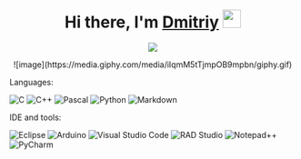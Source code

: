 <h1 align="center">Hi there, I'm <a href="https://github.com/IvanovDmitriy09" target="_blank">Dmitriy</a> 
<img src="https://github.com/blackcater/blackcater/raw/main/images/Hi.gif" height="32"/></h1>

<p align="center">
  <img src="https://readme-typing-svg.demolab.com/?lines=Embedded+developer&font=Fira%20Code&center=true&width=380&height=50&duration=4000&pause=1000">
</p>

<p align="center">
![image](https://media.giphy.com/media/iIqmM5tTjmpOB9mpbn/giphy.gif)
</p>

<p>Languages:</p>

![C](https://img.shields.io/badge/c-A8B9CC?style=for-the-badge&logo=c&logoColor=white)
![C++](https://img.shields.io/badge/c++-00599C?style=for-the-badge&logo=c%2B%2B&logoColor=white)
![Pascal](https://img.shields.io/badge/pascal-FE7A16?style=for-the-badge&logo=pascal&logoColor=ffdd54)
![Python](https://img.shields.io/badge/python-3776AB?style=for-the-badge&logo=python&logoColor=ffdd54)
![Markdown](https://img.shields.io/badge/markdown-000000?style=for-the-badge&logo=markdown&logoColor=white)

<p>IDE and tools:</p>

![Eclipse](https://img.shields.io/badge/Eclipse-2C2255?style=for-the-badge&logo=Eclipse&logoColor=white)
![Arduino](https://img.shields.io/badge/-Arduino-00979D?style=for-the-badge&logo=Arduino&logoColor=white)
![Visual Studio Code](https://img.shields.io/badge/Visual%20Studio%20Code-007ACC?style=for-the-badge&logo=visual-studio-code&logoColor=white)
![RAD Studio](https://img.shields.io/badge/RAD%20Studio%20Delphi-EE1F35?style=for-the-badge&logo=delphi&logoColor=white)
![Notepad++](https://img.shields.io/badge/Notepad++-90E59A.svg?style=for-the-badge&logo=notepad%2b%2b&logoColor=black)
![PyCharm](https://img.shields.io/badge/pycharm-000000?style=for-the-badge&logo=pycharm&logoColor=black&color=black&labelColor=green)


<!--
**IvanovDmitriy09/IvanovDmitriy09** is a ✨ _special_ ✨ repository because its `README.md` (this file) appears on your GitHub profile.

Here are some ideas to get you started:

- 🔭 I’m currently working on ...
- 🌱 I’m currently learning ...
- 👯 I’m looking to collaborate on ...
- 🤔 I’m looking for help with ...
- 💬 Ask me about ...
- 📫 How to reach me: ...
- 😄 Pronouns: ...
- ⚡ Fun fact: ...
-->
